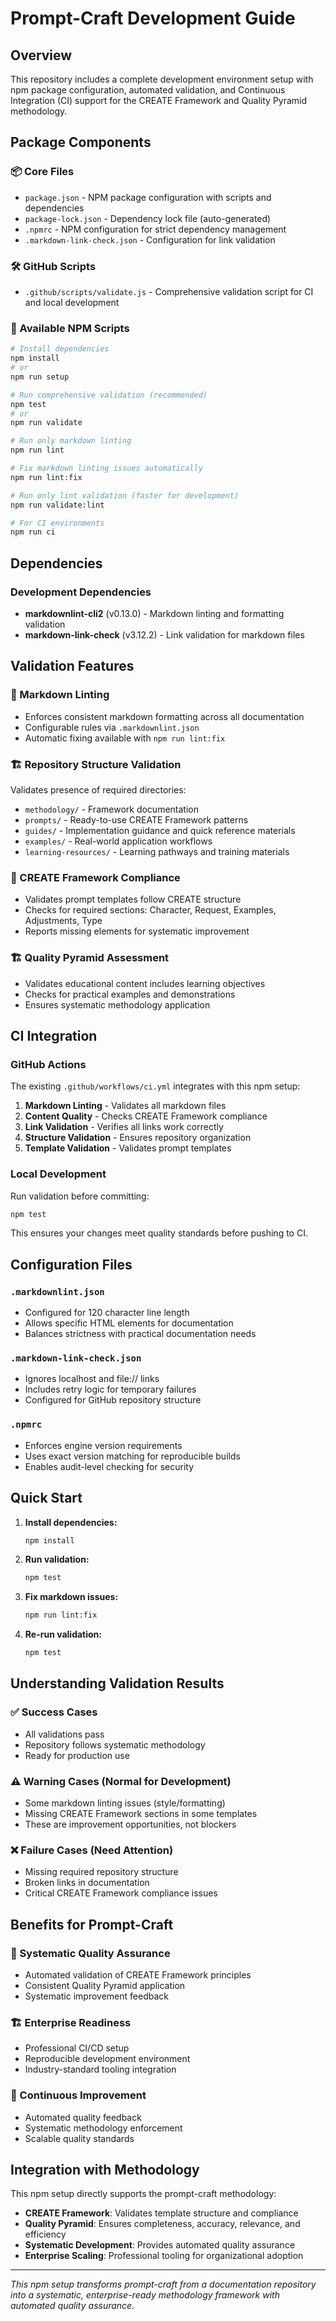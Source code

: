 # Prompt-Craft Development Guide

## Overview

This repository includes a complete development environment setup with npm package configuration,
automated validation, and Continuous Integration (CI) support for the CREATE Framework and Quality Pyramid
methodology.

## Package Components

### 📦 Core Files

- `package.json` - NPM package configuration with scripts and dependencies
- `package-lock.json` - Dependency lock file (auto-generated)
- `.npmrc` - NPM configuration for strict dependency management
- `.markdown-link-check.json` - Configuration for link validation

### 🛠 GitHub Scripts

- `.github/scripts/validate.js` - Comprehensive validation script for CI and local development

### 🧪 Available NPM Scripts

```bash
# Install dependencies
npm install
# or
npm run setup

# Run comprehensive validation (recommended)
npm test
# or 
npm run validate

# Run only markdown linting
npm run lint

# Fix markdown linting issues automatically
npm run lint:fix

# Run only lint validation (faster for development)
npm run validate:lint

# For CI environments
npm run ci
```

## Dependencies

### Development Dependencies

- **markdownlint-cli2** (v0.13.0) - Markdown linting and formatting validation
- **markdown-link-check** (v3.12.2) - Link validation for markdown files

## Validation Features

### 📝 Markdown Linting

- Enforces consistent markdown formatting across all documentation
- Configurable rules via `.markdownlint.json`
- Automatic fixing available with `npm run lint:fix`

### 🏗️ Repository Structure Validation

Validates presence of required directories:

- `methodology/` - Framework documentation
- `prompts/` - Ready-to-use CREATE Framework patterns
- `guides/` - Implementation guidance and quick reference materials  
- `examples/` - Real-world application workflows
- `learning-resources/` - Learning pathways and training materials

### 🎯 CREATE Framework Compliance

- Validates prompt templates follow CREATE structure
- Checks for required sections: Character, Request, Examples, Adjustments, Type
- Reports missing elements for systematic improvement

### 🏗️ Quality Pyramid Assessment

- Validates educational content includes learning objectives
- Checks for practical examples and demonstrations
- Ensures systematic methodology application

## CI Integration

### GitHub Actions

The existing `.github/workflows/ci.yml` integrates with this npm setup:

1. **Markdown Linting** - Validates all markdown files
2. **Content Quality** - Checks CREATE Framework compliance
3. **Link Validation** - Verifies all links work correctly
4. **Structure Validation** - Ensures repository organization
5. **Template Validation** - Validates prompt templates

### Local Development

Run validation before committing:

```bash
npm test
```

This ensures your changes meet quality standards before pushing to CI.

## Configuration Files

### `.markdownlint.json`

- Configured for 120 character line length
- Allows specific HTML elements for documentation
- Balances strictness with practical documentation needs

### `.markdown-link-check.json`

- Ignores localhost and file:// links  
- Includes retry logic for temporary failures
- Configured for GitHub repository structure

### `.npmrc`

- Enforces engine version requirements
- Uses exact version matching for reproducible builds
- Enables audit-level checking for security

## Quick Start

1. **Install dependencies:**

   ```bash
   npm install
   ```

2. **Run validation:**

   ```bash
   npm test
   ```

3. **Fix markdown issues:**

   ```bash
   npm run lint:fix
   ```

4. **Re-run validation:**

   ```bash
   npm test
   ```

## Understanding Validation Results

### ✅ Success Cases

- All validations pass
- Repository follows systematic methodology
- Ready for production use

### ⚠️ Warning Cases (Normal for Development)

- Some markdown linting issues (style/formatting)
- Missing CREATE Framework sections in some templates
- These are improvement opportunities, not blockers

### ❌ Failure Cases (Need Attention)

- Missing required repository structure
- Broken links in documentation
- Critical CREATE Framework compliance issues

## Benefits for Prompt-Craft

### 🎯 Systematic Quality Assurance

- Automated validation of CREATE Framework principles
- Consistent Quality Pyramid application
- Systematic improvement feedback

### 🏗️ Enterprise Readiness

- Professional CI/CD setup
- Reproducible development environment
- Industry-standard tooling integration

### 🔄 Continuous Improvement

- Automated quality feedback
- Systematic methodology enforcement
- Scalable quality standards

## Integration with Methodology

This npm setup directly supports the prompt-craft methodology:

- **CREATE Framework**: Validates template structure and compliance
- **Quality Pyramid**: Ensures completeness, accuracy, relevance, and efficiency
- **Systematic Development**: Provides automated quality assurance
- **Enterprise Scaling**: Professional tooling for organizational adoption

---

*This npm setup transforms prompt-craft from a documentation repository into a systematic,
enterprise-ready methodology framework with automated quality assurance.*

